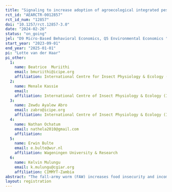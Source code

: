 ```yaml
---
title: "Signaling to increase adoption of agroecological integrated pest management (IPM): a field experiment among maize farmers in Uganda"
rct_id: "AEARCTR-0012857"
rct_id_num: "12857"
doi: "10.1257/rct.12857-3.0"
date: "2024-02-26"
status: "on_going"
jel: "D9 Micro-Based Behavioral Economics, Q5 Environmental Economics "
start_year: "2023-09-01"
end_year: "2025-01-01"
pi: "Lotte van der Haar"
pi_other:
  1:
    name: Beatrice  Muriithi
    email: bmuriithi@icipe.org
    affiliation: International Centre for Insect Physiology & Ecology (ICIPE)
  2:
    name: Menale Kassie
    email: 
    affiliation: International Centre of Insect Physiology & Ecology (ICIPE)
  3:
    name: Zewdu Ayalew Abro
    email: zabro@icipe.org
    affiliation: International Centre of Insect Physiology & Ecology (ICIPE)
  4:
    name: Nathan Ochatum
    email: nathela2010@gmail.com
    affiliation: 
  5:
    name: Erwin Bulte
    email: e.bulte@wur.nl
    affiliation: Wageningen University & Research
  6:
    name: Kelvin Mulungu
    email: k.mulungu@cgiar.org
    affiliation: CIMMYT-Zambia
abstract: "The fall-army worm (FAW) increases food insecurity and income uncertainty in Uganda due to its sizeable negative effect on maize yield. Agroecological Integrated Pest Management (IPM) provides a promising approach to mitigate maize damages while minimizing environmental harm from control methods. However, agroecological IPM is also costly for farmers in terms of initial investments and maintenance (labor) costs. This study evaluates whether signaling opportunities at different costs may help overcome these costs and impact adoption decisions of an agroecological IPM package. We also compare the effect of signaling to the effect of loss/gain framing for a material incentive. In addition, we determine the effectiveness of an agroecological IPM approach on agricultural outcomes. The study aims to evaluate these questions using empirical evidence from a field experiment in 140 villages with 2240 farmers in Soroti District, Uganda.  "
layout: registration
---
```


